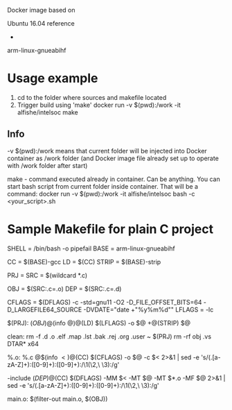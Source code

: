 Docker image based on

Ubuntu 16.04 reference

+

arm-linux-gnueabihf


# Usage example
1) cd to the folder where sources and makefile located
2) Trigger build using 'make'
docker run -v $(pwd):/work -it alfishe/intelsoc make

## Info
-v $(pwd):/work means that current folder will be injected into Docker container as /work folder (and Docker image file already set up to operate with /work folder after start)

make - command executed already in container. Can be anything.
You can start bash script from current folder inside container. That will be a command:
docker run -v $(pwd):/work -it alfishe/intelsoc bash -c <your_script>.sh


# Sample Makefile for plain C project
SHELL = /bin/bash -o pipefail
BASE = arm-linux-gnueabihf

CC = $(BASE)-gcc
LD = $(CC)
STRIP = $(BASE)-strip

PRJ = <ProjectName>
SRC = $(wildcard *.c)

OBJ = $(SRC:.c=.o)
DEP = $(SRC:.c=.d)

CFLAGS = $(DFLAGS) -c -std=gnu11 -O2 -D_FILE_OFFSET_BITS=64 -D_LARGEFILE64_SOURCE -DVDATE=\"date +"%y%m%d"\"
LFLAGS = -lc

$(PRJ): $(OBJ)
@$(info $@)
@$(LD) $(LFLAGS) -o $@ $+
@$(STRIP) $@

clean:
rm -f .d .o .elf .map .lst .bak .rej .org .user ~ $(PRJ)
rm -rf obj .vs DTAR* x64

%.o: %.c
@$(info $<)
@$(CC) $(CFLAGS) -o $@ -c $< 2>&1 | sed -e 's/(.[a-zA-Z]+):([0-9]+):([0-9]+):/\1(\2,\ \3):/g'

-include $(DEP)
%.d: %.c
@$(CC) $(DFLAGS) -MM $< -MT $@ -MT $*.o -MF $@ 2>&1 | sed -e 's/(.[a-zA-Z]+):([0-9]+):([0-9]+):/\1(\2,\ \3):/g'

main.o: $(filter-out main.o, $(OBJ))
